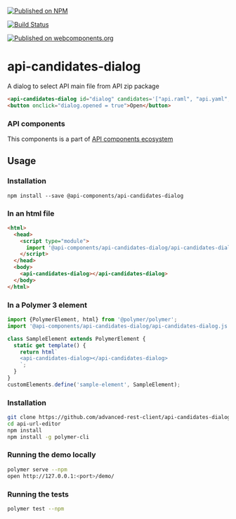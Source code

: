[![Published on NPM](https://img.shields.io/npm/v/@api-components/api-candidates-dialog.svg)](https://www.npmjs.com/package/@api-components/api-candidates-dialog)

[![Build Status](https://travis-ci.org/advanced-rest-client/api-url-data-model.svg?branch=stage)](https://travis-ci.org/advanced-rest-client/api-candidates-dialog)

[![Published on webcomponents.org](https://img.shields.io/badge/webcomponents.org-published-blue.svg)](https://www.webcomponents.org/element/advanced-rest-client/api-candidates-dialog)

# api-candidates-dialog

A dialog to select API main file from API zip package

```html
<api-candidates-dialog id="dialog" candidates='["api.raml", "api.yaml", "api.json"]'></api-candidates-dialog>
<button onclick="dialog.opened = true">Open</button>
```

### API components

This components is a part of [API components ecosystem](https://elements.advancedrestclient.com/)

## Usage

### Installation
```
npm install --save @api-components/api-candidates-dialog
```

### In an html file

```html
<html>
  <head>
    <script type="module">
      import '@api-components/api-candidates-dialog/api-candidates-dialog.js';
    </script>
  </head>
  <body>
    <api-candidates-dialog></api-candidates-dialog>
  </body>
</html>
```

### In a Polymer 3 element

```js
import {PolymerElement, html} from '@polymer/polymer';
import '@api-components/api-candidates-dialog/api-candidates-dialog.js';

class SampleElement extends PolymerElement {
  static get template() {
    return html`
    <api-candidates-dialog></api-candidates-dialog>
    `;
  }
}
customElements.define('sample-element', SampleElement);
```

### Installation

```sh
git clone https://github.com/advanced-rest-client/api-candidates-dialog
cd api-url-editor
npm install
npm install -g polymer-cli
```

### Running the demo locally

```sh
polymer serve --npm
open http://127.0.0.1:<port>/demo/
```

### Running the tests
```sh
polymer test --npm
```
